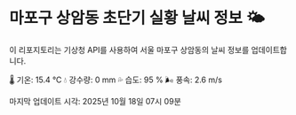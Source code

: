 
# 마포구 상암동 초단기 실황 날씨 정보 🌤️

이 리포지토리는 기상청 API를 사용하여 서울 마포구 상암동의 날씨 정보를 업데이트합니다. 

🌡️ 기온: 15.4 ℃
💧 강수량: 0 mm
💦 습도: 95 %
🌬️ 풍속: 2.6 m/s

마지막 업데이트 시각: 2025년 10월 18일 07시 09분    
